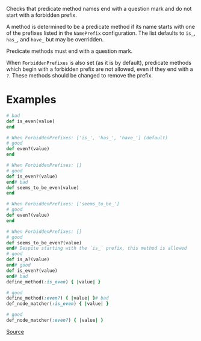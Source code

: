 
Checks that predicate method names end with a question mark and
do not start with a forbidden prefix.

A method is determined to be a predicate method if its name starts with
one of the prefixes listed in the `NamePrefix` configuration. The list
defaults to `is_`, `has_`, and `have_` but may be overridden.

Predicate methods must end with a question mark.

When `ForbiddenPrefixes` is also set (as it is by default), predicate
methods which begin with a forbidden prefix are not allowed, even if
they end with a `?`. These methods should be changed to remove the
prefix.

# Examples

```ruby
# bad
def is_even(value)
end

# When ForbiddenPrefixes: ['is_', 'has_', 'have_'] (default)
# good
def even?(value)
end

# When ForbiddenPrefixes: []
# good
def is_even?(value)
end# bad
def seems_to_be_even(value)
end

# When ForbiddenPrefixes: ['seems_to_be_']
# good
def even?(value)
end

# When ForbiddenPrefixes: []
# good
def seems_to_be_even?(value)
end# Despite starting with the `is_` prefix, this method is allowed
# good
def is_a?(value)
end# good
def is_even?(value)
end# bad
define_method(:is_even) { |value| }

# good
define_method(:even?) { |value| }# bad
def_node_matcher(:is_even) { |value| }

# good
def_node_matcher(:even?) { |value| }
```

[Source](http://www.rubydoc.info/gems/rubocop/RuboCop/Cop/Naming/PredicateName)